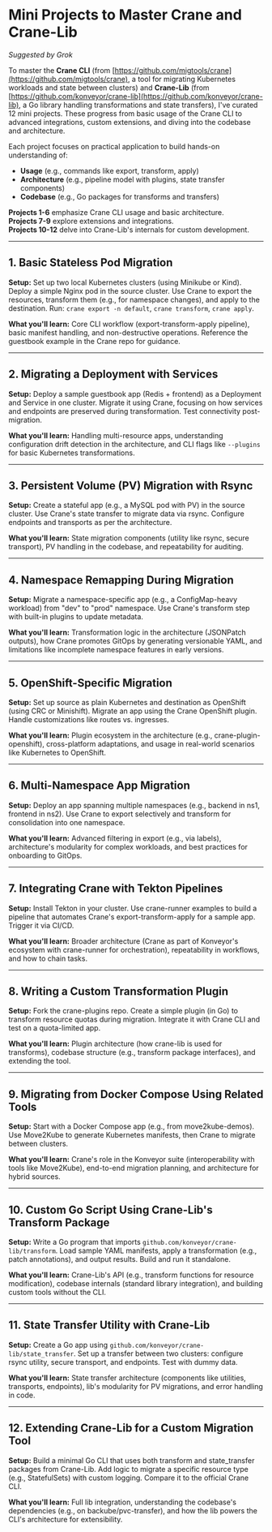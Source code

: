 # Mini Projects to Master Crane and Crane-Lib

*Suggested by Grok*

To master the **Crane CLI** (from [https://github.com/migtools/crane](https://github.com/migtools/crane), a tool for migrating Kubernetes workloads and state between clusters) and **Crane-Lib** (from [https://github.com/konveyor/crane-lib](https://github.com/konveyor/crane-lib), a Go library handling transformations and state transfers), I've curated 12 mini projects. These progress from basic usage of the Crane CLI to advanced integrations, custom extensions, and diving into the codebase and architecture.

Each project focuses on practical application to build hands-on understanding of:
- **Usage** (e.g., commands like export, transform, apply)
- **Architecture** (e.g., pipeline model with plugins, state transfer components)
- **Codebase** (e.g., Go packages for transforms and transfers)

**Projects 1-6** emphasize Crane CLI usage and basic architecture.  
**Projects 7-9** explore extensions and integrations.  
**Projects 10-12** delve into Crane-Lib's internals for custom development.

---

## 1. Basic Stateless Pod Migration

**Setup:** Set up two local Kubernetes clusters (using Minikube or Kind). Deploy a simple Nginx pod in the source cluster. Use Crane to export the resources, transform them (e.g., for namespace changes), and apply to the destination. Run: `crane export -n default`, `crane transform`, `crane apply`.

**What you'll learn:** Core CLI workflow (export-transform-apply pipeline), basic manifest handling, and non-destructive operations. Reference the guestbook example in the Crane repo for guidance.

---

## 2. Migrating a Deployment with Services

**Setup:** Deploy a sample guestbook app (Redis + frontend) as a Deployment and Service in one cluster. Migrate it using Crane, focusing on how services and endpoints are preserved during transformation. Test connectivity post-migration.

**What you'll learn:** Handling multi-resource apps, understanding configuration drift detection in the architecture, and CLI flags like `--plugins` for basic Kubernetes transformations.

---

## 3. Persistent Volume (PV) Migration with Rsync

**Setup:** Create a stateful app (e.g., a MySQL pod with PV) in the source cluster. Use Crane's state transfer to migrate data via rsync. Configure endpoints and transports as per the architecture.

**What you'll learn:** State migration components (utility like rsync, secure transport), PV handling in the codebase, and repeatability for auditing.

---

## 4. Namespace Remapping During Migration

**Setup:** Migrate a namespace-specific app (e.g., a ConfigMap-heavy workload) from "dev" to "prod" namespace. Use Crane's transform step with built-in plugins to update metadata.

**What you'll learn:** Transformation logic in the architecture (JSONPatch outputs), how Crane promotes GitOps by generating versionable YAML, and limitations like incomplete namespace features in early versions.

---

## 5. OpenShift-Specific Migration

**Setup:** Set up source as plain Kubernetes and destination as OpenShift (using CRC or Minishift). Migrate an app using the Crane OpenShift plugin. Handle customizations like routes vs. ingresses.

**What you'll learn:** Plugin ecosystem in the architecture (e.g., crane-plugin-openshift), cross-platform adaptations, and usage in real-world scenarios like Kubernetes to OpenShift.

---

## 6. Multi-Namespace App Migration

**Setup:** Deploy an app spanning multiple namespaces (e.g., backend in ns1, frontend in ns2). Use Crane to export selectively and transform for consolidation into one namespace.

**What you'll learn:** Advanced filtering in export (e.g., via labels), architecture's modularity for complex workloads, and best practices for onboarding to GitOps.

---

## 7. Integrating Crane with Tekton Pipelines

**Setup:** Install Tekton in your cluster. Use crane-runner examples to build a pipeline that automates Crane's export-transform-apply for a sample app. Trigger it via CI/CD.

**What you'll learn:** Broader architecture (Crane as part of Konveyor's ecosystem with crane-runner for orchestration), repeatability in workflows, and how to chain tasks.

---

## 8. Writing a Custom Transformation Plugin

**Setup:** Fork the crane-plugins repo. Create a simple plugin (in Go) to transform resource quotas during migration. Integrate it with Crane CLI and test on a quota-limited app.

**What you'll learn:** Plugin architecture (how crane-lib is used for transforms), codebase structure (e.g., transform package interfaces), and extending the tool.

---

## 9. Migrating from Docker Compose Using Related Tools

**Setup:** Start with a Docker Compose app (e.g., from move2kube-demos). Use Move2Kube to generate Kubernetes manifests, then Crane to migrate between clusters.

**What you'll learn:** Crane's role in the Konveyor suite (interoperability with tools like Move2Kube), end-to-end migration planning, and architecture for hybrid sources.

---

## 10. Custom Go Script Using Crane-Lib's Transform Package

**Setup:** Write a Go program that imports `github.com/konveyor/crane-lib/transform`. Load sample YAML manifests, apply a transformation (e.g., patch annotations), and output results. Build and run it standalone.

**What you'll learn:** Crane-Lib's API (e.g., transform functions for resource modification), codebase internals (standard library integration), and building custom tools without the CLI.

---

## 11. State Transfer Utility with Crane-Lib

**Setup:** Create a Go app using `github.com/konveyor/crane-lib/state_transfer`. Set up a transfer between two clusters: configure rsync utility, secure transport, and endpoints. Test with dummy data.

**What you'll learn:** State transfer architecture (components like utilities, transports, endpoints), lib's modularity for PV migrations, and error handling in code.

---

## 12. Extending Crane-Lib for a Custom Migration Tool

**Setup:** Build a minimal Go CLI that uses both transform and state_transfer packages from Crane-Lib. Add logic to migrate a specific resource type (e.g., StatefulSets) with custom logging. Compare it to the official Crane CLI.

**What you'll learn:** Full lib integration, understanding the codebase's dependencies (e.g., on backube/pvc-transfer), and how the lib powers the CLI's architecture for extensibility.